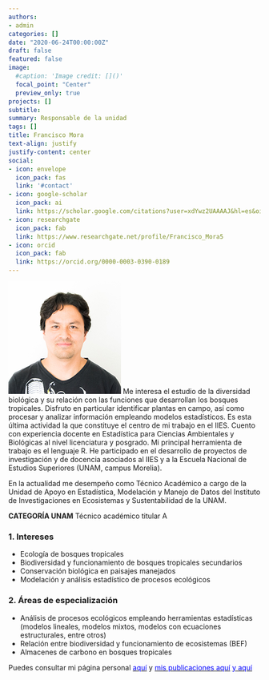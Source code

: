 ```yaml
---
authors:
- admin
categories: []
date: "2020-06-24T00:00:00Z"
draft: false
featured: false
image:
  #caption: 'Image credit: []()'
  focal_point: "Center"
  preview_only: true
projects: []
subtitle: 
summary: Responsable de la unidad
tags: []
title: Francisco Mora
text-align: justify
justify-content: center
social:
- icon: envelope
  icon_pack: fas
  link: '#contact'
- icon: google-scholar
  icon_pack: ai
  link: https://scholar.google.com/citations?user=xdYwz2UAAAAJ&hl=es&oi=sra
- icon: researchgate
  icon_pack: fab
  link: https://www.researchgate.net/profile/Francisco_Mora5
- icon: orcid
  icon_pack: fab
  link: https://orcid.org/0000-0003-0390-0189
---
```

![](pacho.jpg)
Me interesa el estudio de la diversidad biológica y su relación con las funciones que desarrollan los bosques tropicales. Disfruto en particular identificar plantas en campo, así como procesar y analizar información empleando modelos estadísticos. Es esta última actividad la que constituye el centro de mi trabajo en el IIES. Cuento con experiencia docente en Estadística para Ciencias Ambientales y Biológicas al nivel licenciatura y posgrado. Mi principal herramienta de trabajo es el lenguaje R. He participado en el desarrollo de proyectos de investigación y de docencia asociados al IIES y a la Escuela Nacional de Estudios Superiores (UNAM, campus Morelia).

En la actualidad me desempeño como Técnico Académico a cargo de la Unidad de Apoyo en Estadística, Modelación y Manejo de Datos del Instituto de Investigaciones en Ecosistemas y Sustentabilidad de la UNAM.

**CATEGORÍA UNAM**
 	Técnico académico titular A

### 1.  Intereses
 * Ecología de bosques tropicales
 * Biodiversidad y funcionamiento de bosques tropicales secundarios
 * Conservación biológica en paisajes manejados
 * Modelación y análisis estadístico de procesos ecológicos

### 2.  Áreas de especialización

 * Análisis de procesos ecológicos empleando herramientas estadísticas (modelos lineales, modelos mixtos, modelos con ecuaciones estructurales, entre otros)
 * Relación entre biodiversidad y funcionamiento de ecosistemas (BEF)
 * Almacenes de carbono en bosques tropicales

Puedes consultar mi página personal [<span style="color:blue">aquí</span>](https://francisco-mora.netlify.app/) y
[<span style="color:blue">mis publicaciones aquí</span>](https://www.researchgate.net/profile/Francisco_Mora5) [<span style="color:blue">y aquí</span>](https://scholar.google.com/citations?user=xdYwz2UAAAAJ&hl=es&oi=sra)



